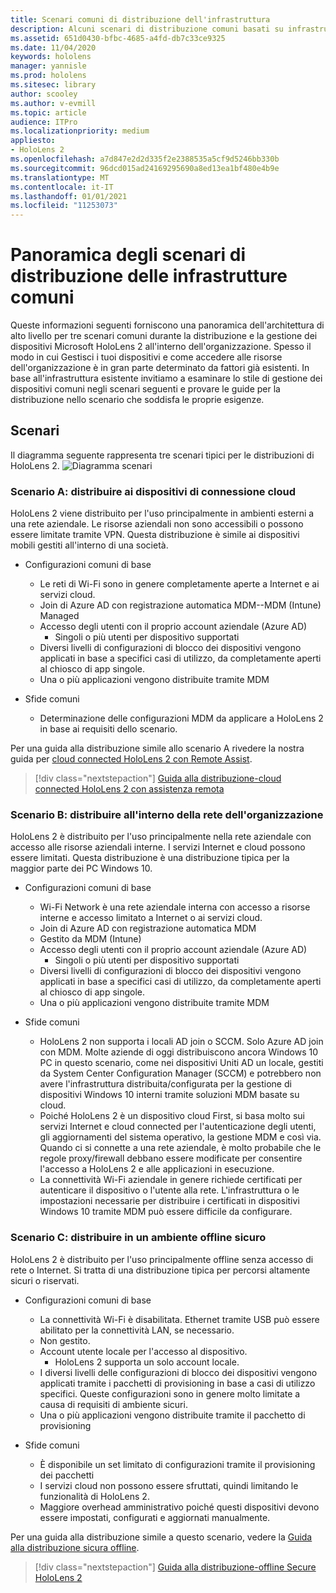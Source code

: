 ```yaml
---
title: Scenari comuni di distribuzione dell'infrastruttura
description: Alcuni scenari di distribuzione comuni basati su infrastrutture comuni diverse
ms.assetid: 651d0430-bfbc-4685-a4fd-db7c33ce9325
ms.date: 11/04/2020
keywords: hololens
manager: yannisle
ms.prod: hololens
ms.sitesec: library
author: scooley
ms.author: v-evmill
ms.topic: article
audience: ITPro
ms.localizationpriority: medium
appliesto:
- HoloLens 2
ms.openlocfilehash: a7d847e2d2d335f2e2388535a5cf9d5246bb330b
ms.sourcegitcommit: 96dcd015ad24169295690a8ed13ea1bf480e4b9e
ms.translationtype: MT
ms.contentlocale: it-IT
ms.lasthandoff: 01/01/2021
ms.locfileid: "11253073"
---
```

# Panoramica degli scenari di distribuzione delle infrastrutture comuni

Queste informazioni seguenti forniscono una panoramica dell'architettura di alto livello per tre scenari comuni durante la distribuzione e la gestione dei dispositivi Microsoft HoloLens 2 all'interno dell'organizzazione. Spesso il modo in cui Gestisci i tuoi dispositivi e come accedere alle risorse dell'organizzazione è in gran parte determinato da fattori già esistenti. In base all'infrastruttura esistente invitiamo a esaminare lo stile di gestione dei dispositivi comuni negli scenari seguenti e provare le guide per la distribuzione nello scenario che soddisfa le proprie esigenze.

## Scenari

Il diagramma seguente rappresenta tre scenari tipici per le distribuzioni di HoloLens 2.
![Diagramma scenari](images/scenarios.jpg)

### Scenario A: distribuire ai dispositivi di connessione cloud

HoloLens 2 viene distribuito per l'uso principalmente in ambienti esterni a una rete aziendale. Le risorse aziendali non sono accessibili o possono essere limitate tramite VPN. Questa distribuzione è simile ai dispositivi mobili gestiti all'interno di una società.
 * Configurazioni comuni di base
   * Le reti di Wi-Fi sono in genere completamente aperte a Internet e ai servizi cloud.
   * Join di Azure AD con registrazione automatica MDM--MDM (Intune) Managed
   * Accesso degli utenti con il proprio account aziendale (Azure AD)
     * Singoli o più utenti per dispositivo supportati
   * Diversi livelli di configurazioni di blocco dei dispositivi vengono applicati in base a specifici casi di utilizzo, da completamente aperti al chiosco di app singole.
   * Una o più applicazioni vengono distribuite tramite MDM

* Sfide comuni
   * Determinazione delle configurazioni MDM da applicare a HoloLens 2 in base ai requisiti dello scenario.

Per una guida alla distribuzione simile allo scenario A rivedere la nostra guida per [cloud connected HoloLens 2 con Remote Assist](hololens2-cloud-connected-overview.md).

> [!div class="nextstepaction"]
> [Guida alla distribuzione-cloud connected HoloLens 2 con assistenza remota](hololens2-cloud-connected-overview.md)

### Scenario B: distribuire all'interno della rete dell'organizzazione

HoloLens 2 è distribuito per l'uso principalmente nella rete aziendale con accesso alle risorse aziendali interne. I servizi Internet e cloud possono essere limitati. Questa distribuzione è una distribuzione tipica per la maggior parte dei PC Windows 10.

 * Configurazioni comuni di base
   * Wi-Fi Network è una rete aziendale interna con accesso a risorse interne e accesso limitato a Internet o ai servizi cloud.
   * Join di Azure AD con registrazione automatica MDM
   * Gestito da MDM (Intune)
   * Accesso degli utenti con il proprio account aziendale (Azure AD)
     * Singoli o più utenti per dispositivo supportati
   * Diversi livelli di configurazioni di blocco dei dispositivi vengono applicati in base a specifici casi di utilizzo, da completamente aperti al chiosco di app singole.
   * Una o più applicazioni vengono distribuite tramite MDM

 * Sfide comuni
   * HoloLens 2 non supporta i locali AD join o SCCM. Solo Azure AD join con MDM. Molte aziende di oggi distribuiscono ancora Windows 10 PC in questo scenario, come nei dispositivi Uniti AD un locale, gestiti da System Center Configuration Manager (SCCM) e potrebbero non avere l'infrastruttura distribuita/configurata per la gestione di dispositivi Windows 10 interni tramite soluzioni MDM basate su cloud.
   * Poiché HoloLens 2 è un dispositivo cloud First, si basa molto sui servizi Internet e cloud connected per l'autenticazione degli utenti, gli aggiornamenti del sistema operativo, la gestione MDM e così via. Quando ci si connette a una rete aziendale, è molto probabile che le regole proxy/firewall debbano essere modificate per consentire l'accesso a HoloLens 2 e alle applicazioni in esecuzione.
   * La connettività Wi-Fi aziendale in genere richiede certificati per autenticare il dispositivo o l'utente alla rete. L'infrastruttura o le impostazioni necessarie per distribuire i certificati in dispositivi Windows 10 tramite MDM può essere difficile da configurare.

### Scenario C: distribuire in un ambiente offline sicuro

HoloLens 2 è distribuito per l'uso principalmente offline senza accesso di rete o Internet. Si tratta di una distribuzione tipica per percorsi altamente sicuri o riservati.
 * Configurazioni comuni di base
   * La connettività Wi-Fi è disabilitata. Ethernet tramite USB può essere abilitato per la connettività LAN, se necessario.
   * Non gestito.
   * Account utente locale per l'accesso al dispositivo.
     * HoloLens 2 supporta un solo account locale.
   * I diversi livelli delle configurazioni di blocco dei dispositivi vengono applicati tramite i pacchetti di provisioning in base a casi di utilizzo specifici. Queste configurazioni sono in genere molto limitate a causa di requisiti di ambiente sicuri.
   * Una o più applicazioni vengono distribuite tramite il pacchetto di provisioning

 * Sfide comuni
   * È disponibile un set limitato di configurazioni tramite il provisioning dei pacchetti
   * I servizi cloud non possono essere sfruttati, quindi limitando le funzionalità di HoloLens 2.
   * Maggiore overhead amministrativo poiché questi dispositivi devono essere impostati, configurati e aggiornati manualmente.

Per una guida alla distribuzione simile a questo scenario, vedere la [Guida alla distribuzione sicura offline](hololens-common-scenarios-offline-secure.md).

> [!div class="nextstepaction"]
> [Guida alla distribuzione-offline Secure HoloLens 2](hololens-common-scenarios-offline-secure.md)
